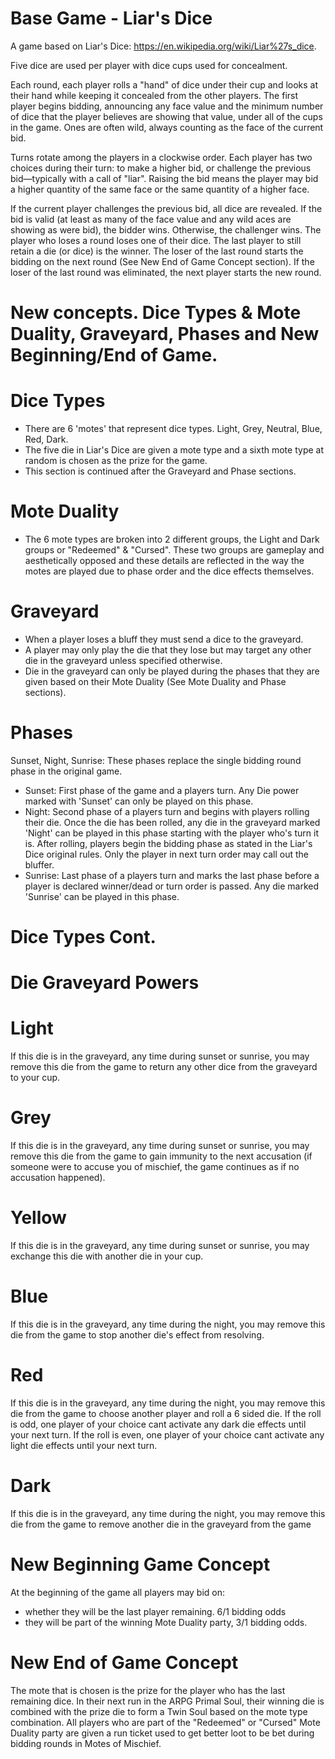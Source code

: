 Base Game - Liar's Dice
============================================================================
A game based on Liar's Dice: https://en.wikipedia.org/wiki/Liar%27s_dice.

Five dice are used per player with dice cups used for concealment.

Each round, each player rolls a "hand" of dice under their cup and looks at their hand while keeping it concealed from the other players. The first player begins bidding, announcing any face value and the minimum number of dice that the player believes are showing that value, under all of the cups in the game. Ones are often wild, always counting as the face of the current bid.

Turns rotate among the players in a clockwise order. Each player has two choices during their turn: to make a higher bid, or challenge the previous bid—typically with a call of "liar". Raising the bid means the player may bid a higher quantity of the same face or the same quantity of a higher face.

If the current player challenges the previous bid, all dice are revealed. If the bid is valid (at least as many of the face value and any wild aces are showing as were bid), the bidder wins. Otherwise, the challenger wins. The player who loses a round loses one of their dice. The last player to still retain a die (or dice) is the winner. The loser of the last round starts the bidding on the next round (See New End of Game Concept section). If the loser of the last round was eliminated, the next player starts the new round.


New concepts. Dice Types & Mote Duality, Graveyard, Phases and New Beginning/End of Game.
============================================================================
Dice Types
============================================================================
- There are 6 'motes' that represent dice types. Light, Grey, Neutral, Blue, Red, Dark.
- The five die in Liar's Dice are given a mote type and a sixth mote type at random is chosen as the prize for the game.
- This section is continued after the Graveyard and Phase sections.

Mote Duality
============================================================================
- The 6 mote types are broken into 2 different groups, the Light and Dark groups or
"Redeemed" & "Cursed". These two groups are gameplay and aesthetically opposed and these details are reflected in the way the motes are played due to phase order and the dice effects themselves.


Graveyard
============================================================================
- When a player loses a bluff they must send a dice to the graveyard.
- A player may only play the die that they lose but may target any other die in the graveyard unless specified otherwise.
- Die in the graveyard can only be played during the phases that they are given based on their Mote Duality (See Mote Duality and Phase sections).

Phases
============================================================================
Sunset, Night, Sunrise:
These phases replace the single bidding round phase in the original game.
- Sunset: First phase of the game and a players turn. Any Die power marked with 'Sunset' can only be played on this phase. 
- Night: Second phase of a players turn and begins with players rolling their die. Once the die has been rolled, any die in the graveyard marked 'Night' can be played in this phase starting with the player who's turn it is. After rolling, players begin the bidding phase as stated in the Liar's Dice original rules. Only the player in next turn order may call out the bluffer.
- Sunrise: Last phase of a players turn and marks the last phase before a player is declared winner/dead or turn order is passed. Any die marked 'Sunrise' can be played in this phase.

Dice Types Cont.
============================================================================
Die Graveyard Powers
============================================================================
Light
============================================================================
If this die is in the graveyard, any time during sunset or sunrise,
you may remove this die from the game to return any other dice from the graveyard to your cup.

Grey
=============================================================================
If this die is in the graveyard, any time during sunset or sunrise,
you may remove this die from the game to gain immunity to the next accusation
(if someone were to accuse you of mischief, the game continues as if no accusation happened).

Yellow
=============================================================================
If this die is in the graveyard, any time during sunset or sunrise,
you may exchange this die with another die in your cup.

Blue
=============================================================================
If this die is in the graveyard, any time during the night,
you may remove this die from the game to stop another die's effect from resolving.

Red
=============================================================================
If this die is in the graveyard, any time during the night,
you may remove this die from the game to choose another player and roll a 6 sided die.
If the roll is odd, one player of your choice cant activate any dark die effects until your next turn.
If the roll is even, one player of your choice cant activate any light die effects until your next turn.

Dark
=============================================================================
If this die is in the graveyard, any time during the night,
you may remove this die from the game to remove another die in the graveyard from the game

New Beginning Game Concept
============================================================================
At the beginning of the game all players may bid on:
- whether they will be the last player remaining. 6/1 bidding odds
- they will be part of the winning Mote Duality party, 3/1 bidding odds.

New End of Game Concept
============================================================================

The mote that is chosen is the prize for the player who has the last remaining dice. In their next run in the ARPG Primal Soul, their winning die is combined with the prize die
to form a Twin Soul based on the mote type combination. All players who are part of the "Redeemed" or "Cursed" Mote Duality party are given a run ticket used to get better loot to be bet during bidding rounds in Motes of Mischief.

